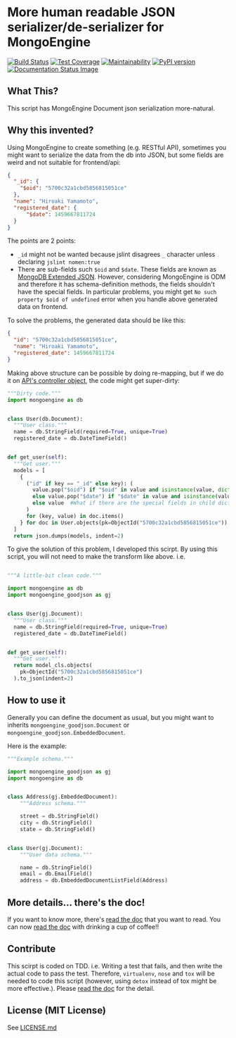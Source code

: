 # More human readable JSON serializer/de-serializer for MongoEngine
[![Build Status]][Status Link]
[![Test Coverage]][Test Coverage Link]
[![Maintainability]][Maintainability Link]
[![PyPI version]][PyPI link]
[![Documentation Status Image]][DocLink]

[Build Status]: https://travis-ci.org/hiroaki-yamamoto/mongoengine-goodjson.svg?branch=master
[Status Link]: https://travis-ci.org/hiroaki-yamamoto/mongoengine-goodjson
[Test Coverage]: https://api.codeclimate.com/v1/badges/7efc2a1bb3040cda0d4f/test_coverage
[Test Coverage Link]: https://codeclimate.com/github/hiroaki-yamamoto/mongoengine-goodjson/test_coverage
[Maintainability]: https://api.codeclimate.com/v1/badges/7efc2a1bb3040cda0d4f/maintainability
[Maintainability Link]: https://codeclimate.com/github/hiroaki-yamamoto/mongoengine-goodjson/maintainability
[Documentation Status Image]: https://readthedocs.org/projects/mongoengine-goodjson/badge/?version=latest
[DocLink]: https://mongoengine-goodjson.readthedocs.io/en/latest/?badge=latest
[PyPI version]: https://badge.fury.io/py/mongoengine_goodjson.svg
[PyPI link]: https://badge.fury.io/py/mongoengine_goodjson

## What This?
This script has MongoEngine Document json serialization more-natural.

## Why this invented?

Using MongoEngine to create something (e.g. RESTful API), sometimes you
might want to serialize the data from the db into JSON, but some fields
are weird and not suitable for frontend/api:

```JSON
{
  "_id": {
    "$oid": "5700c32a1cbd5856815051ce"
  },
  "name": "Hiroaki Yamamoto",
  "registered_date": {
      "$date": 1459667811724
  }
}
```

The points are 2 points:

* `_id` might not be wanted because jslint disagrees `_` character unless
  declaring `jslint nomen:true`
* There are sub-fields such `$oid` and `$date`. These fields are known as
  [MongoDB Extended JSON]. However, considering MongoEngine is ODM and
  therefore it has schema-definition methods, the fields shouldn't have the
  special fields. In particular problems, you might get
  `No such property $oid of undefined` error when you handle above generated
  data on frontend.

To solve the problems, the generated data should be like this:

```JSON
{
  "id": "5700c32a1cbd5856815051ce",
  "name": "Hiroaki Yamamoto",
  "registered_date": 1459667811724
}
```

Making above structure can be possible by doing re-mapping, but if we do it on
[API's controller object], the code might get super-dirty:

```Python
"""Dirty code."""
import mongoengine as db


class User(db.Document):
  """User class."""
  name = db.StringField(required=True, unique=True)
  registered_date = db.DateTimeField()


def get_user(self):
  """Get user."""
  models = [
    {
      ("id" if key == "_id" else key): (
        value.pop("$oid") if "$oid" in value and isinstance(value, dict)
        else value.pop("$date") if "$date" in value and isinstance(value, dict)
        else value  #What if there are the special fields in child dict?
      )
      for (key, value) in doc.items()
    } for doc in User.objects(pk=ObjectId("5700c32a1cbd5856815051ce"))
  ]
  return json.dumps(models, indent=2)
```

To give the solution of this problem, I developed this scirpt. By using this
script, you will not need to make the transform like above. i.e.

```Python

"""A little-bit clean code."""

import mongoengine as db
import mongoengine_goodjson as gj


class User(gj.Document):
  """User class."""
  name = db.StringField(required=True, unique=True)
  registered_date = db.DateTimeField()


def get_user(self):
  """Get user."""
  return model_cls.objects(
    pk=ObjectId("5700c32a1cbd5856815051ce")
  ).to_json(indent=2)
```


[MongoEngine]: http://mongoengine.org/
[MongoDB Extended JSON]: https://docs.mongodb.org/manual/reference/mongodb-extended-json/
[API's controller object]: https://developer.apple.com/library/ios/documentation/General/Conceptual/DevPedia-CocoaCore/MVC.html

## How to use it

Generally you can define the document as usual, but you might want to inherits
`mongoengine_goodjson.Document` or `mongoengine_goodjson.EmbeddedDocument`.

Here is the example:

```Python
"""Example schema."""

import mongoengine_goodjson as gj
import mongoengine as db


class Address(gj.EmbeddedDocument):
    """Address schema."""

    street = db.StringField()
    city = db.StringField()
    state = db.StringField()


class User(gj.Document):
    """User data schema."""

    name = db.StringField()
    email = db.EmailField()
    address = db.EmbeddedDocumentListField(Address)
```

## More details... there's the doc!
If you want to know more, there's [read the doc] that you want to read.
You can now [read the doc] with drinking a cup of coffee!!

## Contribute
This scirpt is coded on TDD. i.e. Writing a test that fails, and then write
the actual code to pass the test. Therefore, `virtualenv`, `nose` and `tox`
will be needed to code this script (however, using `detox` instead of tox
might be more effective.). Please [read the doc] for the detail.

[read the doc]: https://mongoengine-goodjson.readthedocs.io/

## License (MIT License)
See [LICENSE.md](LICENSE.md)
